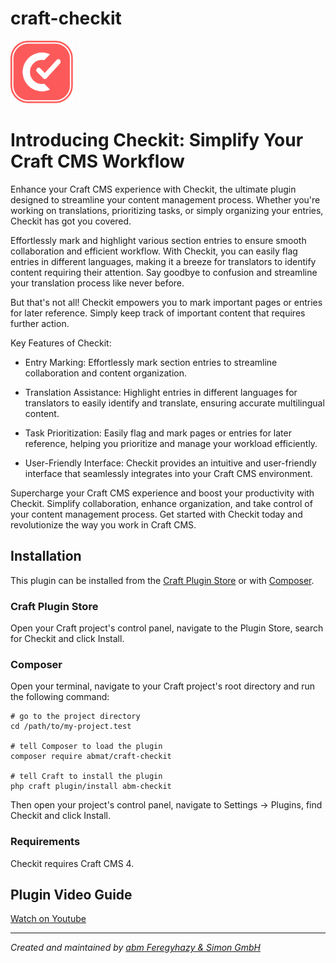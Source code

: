 # craft-checkit

<img src="src/icon.svg" width="100">

# Introducing Checkit: Simplify Your Craft CMS Workflow

Enhance your Craft CMS experience with Checkit, the ultimate plugin designed to streamline your content management process. Whether you're working on translations, prioritizing tasks, or simply organizing your entries, Checkit has got you covered.

Effortlessly mark and highlight various section entries to ensure smooth collaboration and efficient workflow. With Checkit, you can easily flag entries in different languages, making it a breeze for translators to identify content requiring their attention. Say goodbye to confusion and streamline your translation process like never before.

But that's not all! Checkit empowers you to mark important pages or entries for later reference. Simply keep track of important content that requires further action.

Key Features of Checkit:

-	Entry Marking: Effortlessly mark section entries to streamline collaboration and content organization.

-	Translation Assistance: Highlight entries in different languages for translators to easily identify and translate, ensuring accurate multilingual content.

-	Task Prioritization: Easily flag and mark pages or entries for later reference, helping you prioritize and manage your workload efficiently.

-	User-Friendly Interface: Checkit provides an intuitive and user-friendly interface that seamlessly integrates into your Craft CMS environment.

Supercharge your Craft CMS experience and boost your productivity with Checkit. Simplify collaboration, enhance organization, and take control of your content management process. Get started with Checkit today and revolutionize the way you work in Craft CMS.


## Installation
This plugin can be installed from the [Craft Plugin Store](https://plugins.craftcms.com/) or with [Composer](https://packagist.org/).

### Craft Plugin Store

Open your Craft project's control panel, navigate to the Plugin Store, search for Checkit and click Install.

### Composer

Open your terminal, navigate to your Craft project's root directory and run the following command:

```
# go to the project directory
cd /path/to/my-project.test

# tell Composer to load the plugin
composer require abmat/craft-checkit

# tell Craft to install the plugin
php craft plugin/install abm-checkit
```

Then open your project's control panel, navigate to Settings &rarr; Plugins, find Checkit and click Install.

### Requirements

Checkit requires Craft CMS 4.

## Plugin Video Guide

[Watch on Youtube](https://www.youtube.com/watch?v=bNO9j2k2vbs)




---
*Created and maintained by [abm Feregyhazy & Simon GmbH](https://www.abm.at)*
